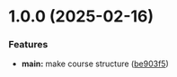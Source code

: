 # 1.0.0 (2025-02-16)


### Features

* **main:** make course structure ([be903f5](https://github.com/esyaagd/os-intro/commit/be903f534db56c7ab2ff51660fab6b5f044b4e12))



